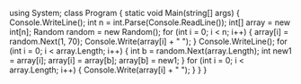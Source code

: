 using System;
class Program
{
    static void Main(string[] args)
    {
        Console.WriteLine();
        int n = int.Parse(Console.ReadLine());
        int[] array = new int[n];
        Random random = new Random();
        for (int i = 0; i < n; i++)
        {
            array[i] = random.Next(1, 70);
            Console.Write(array[i] + " ");
        }
        Console.WriteLine();
        for (int i = 0; i < array.Length; i++)
        {
            int b = random.Next(array.Length);
        int new1 = array[i];
            array[i] = array[b];
            array[b] = new1;
        }
        for (int i = 0; i < array.Length; i++)
        {
            Console.Write(array[i] + " ");
        }
    }
}
